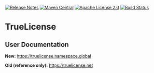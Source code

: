 [![Release Notes](https://img.shields.io/github/v/release/christian-schlichtherle/truelicense)](https://github.com/christian-schlichtherle/truelicense/releases/latest)
[![Maven Central](https://img.shields.io/maven-central/v/global.namespace.truelicense/truelicense)](https://search.maven.org/search?q=g:global.namespace.truelicense) 
[![Apache License 2.0](https://img.shields.io/github/license/christian-schlichtherle/truelicense)](https://github.com/christian-schlichtherle/truelicense/blob/master/LICENSE)
[![Build Status](https://api.travis-ci.org/christian-schlichtherle/truelicense.svg)](https://travis-ci.org/christian-schlichtherle/truelicense)

# TrueLicense

## User Documentation

**New:** https://truelicense.namespace.global

**Old (reference only):** https://truelicense.net
